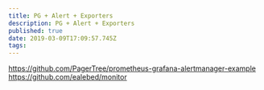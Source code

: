 ```yaml
---
title: PG + Alert + Exporters
description: PG + Alert + Exporters
published: true
date: 2019-03-09T17:09:57.745Z
tags: 
---
```


https://github.com/PagerTree/prometheus-grafana-alertmanager-example
https://github.com/ealebed/monitor
